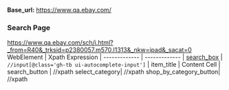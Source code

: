**Base_url:** https://www.qa.ebay.com/
### Search Page
https://www.qa.ebay.com/sch/i.html?_from=R40&_trksid=p2380057.m570.l1313&_nkw=ipad&_sacat=0                    
WebElement         | Xpath Expression   | 
------------- | -------------   |
[search_box](https://github.corp.ebay.com/pboopathi/Xpath-CheatSheet/blob/master/search_box.png)  | `//input[@class='gh-tb ui-autocomplete-input']`  |
item_title  | Content Cell    |
search_button | //xpath 
select_category| //xpath
shop_by_category_button| //xpath
